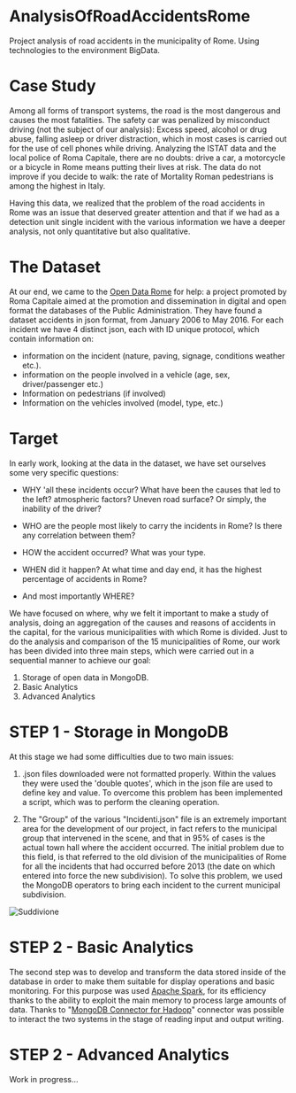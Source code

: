 # AnalysisOfRoadAccidentsRome
Project analysis of road accidents in the municipality of Rome. Using technologies to the environment BigData. 

Case Study
==============
Among all forms of transport systems, the road is the most dangerous and causes the most fatalities. The safety car was penalized by
misconduct driving (not the subject of our analysis): Excess speed, alcohol or drug abuse, falling asleep or driver distraction, which in most cases is carried out for the use of cell phones while driving.
Analyzing the ISTAT data and the local police of Roma Capitale, there are no doubts: drive a car, a motorcycle or a bicycle in Rome means putting their lives at risk. The data do not improve if you decide to walk: the rate of Mortality Roman pedestrians is among the highest in Italy.

Having this data, we realized that the problem of the road accidents in Rome was an issue that deserved greater attention and that if we had as a detection unit single incident with the various information we have a deeper analysis, not only quantitative but also qualitative.


The Dataset
==============
At our end, we came to the [Open Data Rome](http://dati.comune.roma.it/) for help: a project promoted by Roma Capitale aimed at the promotion and dissemination in digital and open format the databases of the Public Administration. They have found a dataset accidents in json format, from January 2006 to May 2016. For each incident we have 4 distinct json, each with ID unique protocol, which contain information on:
- information on the incident (nature, paving, signage, conditions weather etc.).
- information on the people involved in a vehicle (age, sex, driver/passenger etc.)
- Information on pedestrians (if involved)
- Information on the vehicles involved (model, type, etc.)

Target
==============
In early work, looking at the data in the dataset, we have set ourselves some very specific questions:
- WHY 'all these incidents occur? What have been the causes that led to the left? atmospheric factors? Uneven road surface? Or simply, the inability of the driver?

- WHO are the people most likely to carry the incidents in Rome? Is there any correlation between them?
- HOW the accident occurred? What was your type.
- WHEN did it happen? At what time and day end, it has the highest percentage of accidents in Rome?
- And most importantly WHERE?

We have focused on where, why we felt it important to make a study of analysis, doing an aggregation of the causes and reasons of accidents in the capital, for the various municipalities with which Rome is divided.
Just to do the analysis and comparison of the 15 municipalities of Rome, our work has been divided into three main steps, which were carried out in a sequential manner to achieve our goal:

1. Storage of open data in MongoDB.
2. Basic Analytics
3. Advanced Analytics


STEP 1 - Storage in MongoDB
==============
At this stage we had some difficulties due to two main issues:

1. .json files downloaded were not formatted properly. Within the values ​​they were used the 'double quotes', which in the json file are used to define key and value. To overcome this problem has been implemented a script, which was to perform the cleaning operation.

2. The "Group" of the various "Incidenti.json" file is an extremely important area for the development of our project, in fact refers to the municipal group that intervened in the scene, and that in 95% of cases is the actual town hall where the accident occurred. The initial problem due to this field, is that referred to the old division of the municipalities of Rome for all the incidents that had occurred before 2013 (the date on which entered into force the new subdivision). To solve this problem, we used the MongoDB operators to bring each incident to the current municipal subdivision.

![Suddivione](http://i.imgur.com/vrVutBP.png)

STEP 2 - Basic Analytics
==============

The second step was to develop and transform the data stored inside of the database in order to make them suitable for display operations and basic monitoring. For this purpose was used [Apache Spark](http://spark.apache.org/), for its efficiency thanks to the ability to exploit the main memory to process large amounts of data. Thanks to "[MongoDB Connector for Hadoop](https://github.com/mongodb/mongo-hadoop)" connector was possible to interact the two systems in the stage of reading input and output writing.


STEP 2 - Advanced Analytics
==============
Work in progress...
